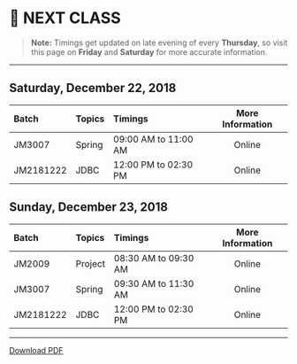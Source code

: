# :date: NEXT CLASS
> **Note:** Timings get updated on late evening of every **Thursday**, so visit this page on **Friday** and **Saturday** for more accurate information.
---
## Saturday, December 22, 2018
| Batch     | Topics            | Timings                 | More Information|
|:----------|:------------------|:------------------------|:---------------:|
| JM3007    | Spring         | 09:00 AM to 11:00 AM    | Online          |
| JM2181222    | JDBC         | 12:00 PM to 02:30 PM    | Online          |


## Sunday, December 23, 2018
| Batch     | Topics            | Timings                 | More Information|
|:----------|:------------------|:------------------------|:---------------:|
| JM2009    | Project        | 08:30 AM to 09:30 AM    | Online              |
| JM3007    | Spring         | 09:30 AM to 11:30 AM    | Online          |
| JM2181222    | JDBC         | 12:00 PM to 02:30 PM    | Online          |

---
[Download PDF](https://gitprint.com/WellnWill/quicklinks/blob/master/announcements/next-class.md)

